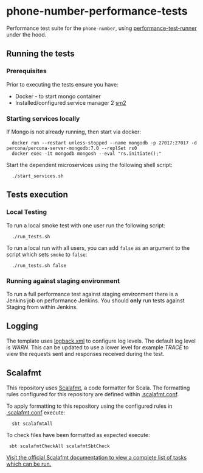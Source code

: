 # phone-number-performance-tests

Performance test suite for the `phone-number`, using [performance-test-runner](https://github.com/hmrc/performance-test-runner) under the hood.

## Running the tests

### Prerequisites

Prior to executing the tests ensure you have:

* Docker - to start mongo container
* Installed/configured service manager 2 [sm2](https://github.com/hmrc/sm2)

### Starting services locally

If Mongo is not already running, then start via docker:

```shell
  docker run --restart unless-stopped --name mongodb -p 27017:27017 -d percona/percona-server-mongodb:7.0 --replSet rs0
  docker exec -it mongodb mongosh --eval "rs.initiate();"
```

Start the dependent microservices using the following shell script:

```shell
  ./start_services.sh
```

## Tests execution

### Local Testing

To run a local smoke test with one user run the following script:

```shell
  ./run_tests.sh
```

To run a local run with all users, you can add `false` as an argument to the script which sets `smoke` to `false`:

```shell
  ./run_tests.sh false
```

### Running against staging environment

To run a full performance test against staging environment there is a Jenkins job on performance Jenkins. You should **only** run tests against Staging from within Jenkins. 

## Logging

The template uses [logback.xml](src/test/resources) to configure log levels. The default log level is *WARN*. This can be updated to use a lower level for example *TRACE* to view the requests sent and responses received during the test.

## Scalafmt
 
This repository uses [Scalafmt](https://scalameta.org/scalafmt/), a code formatter for Scala. The formatting rules configured for this repository are defined within [.scalafmt.conf](.scalafmt.conf).

To apply formatting to this repository using the configured rules in [.scalafmt.conf](.scalafmt.conf) execute:

```shell
  sbt scalafmtAll
```

 To check files have been formatted as expected execute:

```shell
 sbt scalafmtCheckAll scalafmtSbtCheck
```

[Visit the official Scalafmt documentation to view a complete list of tasks which can be run.](https://scalameta.org/scalafmt/docs/installation.html#task-keys)
